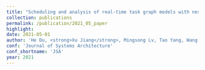 ```yaml
---
title: "Scheduling and analysis of real-time task graph models with nested locks"
collection: publications
permalink: /publication/2021_05_paper
highlight: 
date: 2021-05-01
author: 'He Du, <strong>Xu Jiang</strong>, Mingsong Lv, Tao Yang, Wang Yi'
conf: 'Journal of Systems Architecture'
conf_shortname: 'JSA'
year: 2021
---
```

